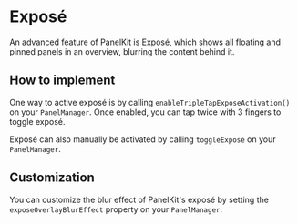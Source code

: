 # Exposé
An advanced feature of PanelKit is Exposé, which shows all floating and pinned panels in an overview, blurring the content behind it.

## How to implement
One way to active exposé is by calling `enableTripleTapExposeActivation()` on your `PanelManager`. Once enabled, you can tap twice with 3 fingers to toggle exposé.

Exposé can also manually be activated by calling `toggleExposé` on your `PanelManager`.

## Customization
You can customize the blur effect of PanelKit's exposé by setting the `exposeOverlayBlurEffect` property on your `PanelManager`.